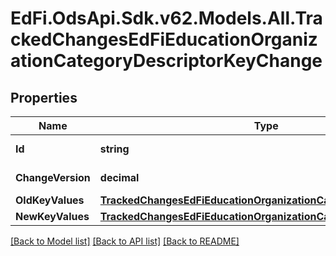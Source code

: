 # EdFi.OdsApi.Sdk.v62.Models.All.TrackedChangesEdFiEducationOrganizationCategoryDescriptorKeyChange

## Properties

Name | Type | Description | Notes
------------ | ------------- | ------------- | -------------
**Id** | **string** | Resource identifier | [optional] 
**ChangeVersion** | **decimal** | Change version | [optional] 
**OldKeyValues** | [**TrackedChangesEdFiEducationOrganizationCategoryDescriptorKey**](TrackedChangesEdFiEducationOrganizationCategoryDescriptorKey.md) |  | [optional] 
**NewKeyValues** | [**TrackedChangesEdFiEducationOrganizationCategoryDescriptorKey**](TrackedChangesEdFiEducationOrganizationCategoryDescriptorKey.md) |  | [optional] 

[[Back to Model list]](../README.md#documentation-for-models) [[Back to API list]](../README.md#documentation-for-api-endpoints) [[Back to README]](../README.md)

